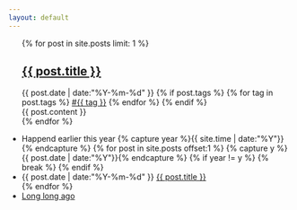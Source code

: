 ```yaml
---
layout: default
---
```


<div>
	<ul class="listing">
 	 	{% for post in site.posts limit: 1 %}
  			<article class="content">
    				<section class="title">
      					<h2><a href="{{ site.baseurl }}{{ post.url }}">{{ post.title }}</a></h2>
    				</section>
    				<section class="meta">
    					<span class="time">
      						<time datetime="{{ post.date | date:"%Y-%m-%d" }}">{{ post.date | date:"%Y-%m-%d" }}</time>
    					</span>
    					{% if post.tags %}
    						<span class="tags">
      							{% for tag in post.tags %}
      								<a href="{{ site.baseurl }}/tags.html#{{ tag }}" title="{{ tag }}">#{{ tag }}</a>
      							{% endfor %}
    						</span>
    					{% endif %}
    				</section>
  				<section class="post">
   					 {{ post.content }}
    				</section>
    			</article>
 		 {% endfor %}
  	</ul>
 	<div class="divider"></div>
  	<ul class="listing main-listing">
    		<li class="listing-seperator">Happend earlier this year</i>
		{% capture year %}{{ site.time | date:"%Y"}}{% endcapture %}
  		{% for post in site.posts offset:1 %}
    			{% capture y %}{{ post.date | date:"%Y"}}{% endcapture %}
    				{% if year != y %}
    					{% break %}
    				{% endif %}
  			<li class="listing-item">
      				<time datetime="{{ post.date | date:"%Y-%m-%d" }}">{{ post.date | date:"%Y-%m-%d" }}</time>
     		 		<a href="{{ site.baseurl }}{{ post.url }}" title="{{ post.title }}">{{ post.title }}</a>
    			</li>
  		{% endfor %}
    		<li class="listing-seperator"><a href="{{ site.baseurl }}/archive.html">Long long ago</a></li>
  	</ul>
</div>
